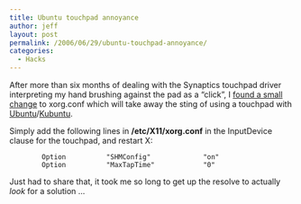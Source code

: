 ```yaml
---
title: Ubuntu touchpad annoyance
author: jeff
layout: post
permalink: /2006/06/29/ubuntu-touchpad-annoyance/
categories:
  - Hacks
---
```


After more than six months of dealing with the Synaptics touchpad driver interpreting my hand brushing against the pad as a “click”, I [found a small change][1] to xorg.conf which will take away the sting of using a touchpad with [Ubuntu][2]/[Kubuntu][3].

 [1]: http://ubuntu.wordpress.com/2006/03/24/disable-synaptics-touchpad/
 [2]: http://www.ubuntu.com
 [3]: http://www.kubuntu.org/

Simply add the following lines in **/etc/X11/xorg.conf** in the InputDevice clause for the touchpad, and restart X:
```
        Option          "SHMConfig"             "on"
        Option          "MaxTapTime"            "0"
```

Just had to share that, it took me so long to get up the resolve to actually *look* for a solution ...
